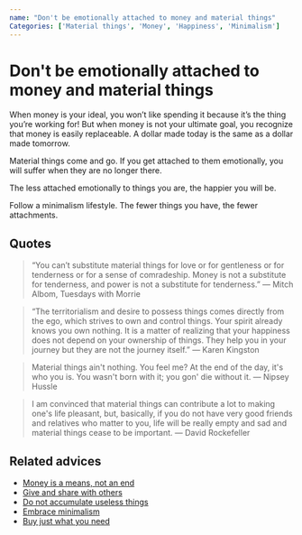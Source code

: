 ```yaml
---
name: "Don't be emotionally attached to money and material things"
Categories: ['Material things', 'Money', 'Happiness', 'Minimalism']
---
```

# Don't be emotionally attached to money and material things

When money is your ideal, you won’t like spending it because it’s the thing you’re working for!  But when money is not your ultimate goal, you recognize that money is easily replaceable.  A dollar made today is the same as a dollar made tomorrow.

Material things come and go. If you get attached to them emotionally, you will suffer when they are no longer there.

The less attached emotionally to things you are, the happier you will be.

Follow a minimalism lifestyle. The fewer things you have, the fewer attachments.

## Quotes

> “You can’t substitute material things for love or for gentleness or for tenderness or for a sense of comradeship. Money is not a substitute for tenderness, and power is not a substitute for tenderness.” ― Mitch Albom, Tuesdays with Morrie

> “The territorialism and desire to possess things comes directly from the ego, which strives to own and control things. Your spirit already knows you own nothing. It is a matter of realizing that your happiness does not depend on your ownership of things. They help you in your journey but they are not the journey itself.” ― Karen Kingston

> Material things ain't nothing. You feel me? At the end of the day, it's who you is. You wasn't born with it; you gon' die without it. ― Nipsey Hussle

> I am convinced that material things can contribute a lot to making one's life pleasant, but, basically, if you do not have very good friends and relatives who matter to you, life will be really empty and sad and material things cease to be important. ― David Rockefeller

## Related advices

- [Money is a means, not an end](../Money%20is%20a%20means,%20not%20an%20end/index.md)
- [Give and share with others](../Give%20and%20share%20with%20others/index.md)
- [Do not accumulate useless things](../Do%20not%20accumulate%20useless%20things/index.md)
- [Embrace minimalism](../Embrace%20minimalism/index.md)
- [Buy just what you need](../Buy%20just%20what%20you%20need/index.md)